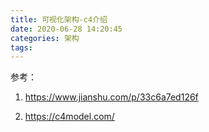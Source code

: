 ```yaml
---
title: 可视化架构-c4介绍
date: 2020-06-28 14:20:45
categories: 架构
tags:
---
```


参考：

1. https://www.jianshu.com/p/33c6a7ed126f   

2. https://c4model.com/